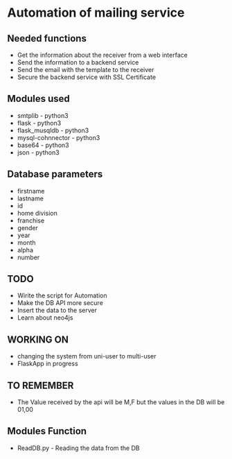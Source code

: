 # Automation of mailing service

## Needed functions
* Get the information about the receiver from a web interface
* Send the information to a backend service
* Send the email with the template to the receiver
* Secure the backend service with SSL Certificate

## Modules used
* smtplib - python3
* flask - python3
* flask_musqldb - python3
* mysql-cohnnector - python3
* base64 - python3
* json - python3

## Database parameters
* firstname
* lastname
* id
* home division
* franchise
* gender
* year
* month
* alpha
* number


## TODO
* Wirite the script for Automation
* Make the DB API more secure
* Insert the data to the server
* Learn about neo4js

## WORKING ON
* changing the system from uni-user to multi-user
* FlaskApp in progress

## TO REMEMBER
* The Value received by the api will be M,F but the values in the DB will be 01,00

## Modules Function
* ReadDB.py - Reading the data from the DB
